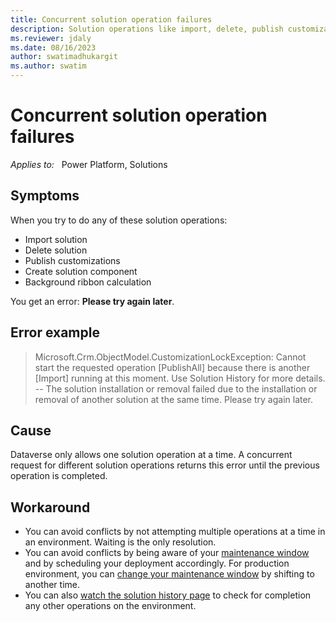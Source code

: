 ```yaml
---
title: Concurrent solution operation failures 
description: Solution operations like import, delete, publish customization, create solution component and background ribbon calculation, these can result in failure because of Concurrent operations. Only one operation can be done at a time, customer needs retry later if they still see failure.
ms.reviewer: jdaly
ms.date: 08/16/2023
author: swatimadhukargit
ms.author: swatim
---
```

# Concurrent solution operation failures

_Applies to:_ &nbsp; Power Platform, Solutions

## Symptoms

When you try to do any of these solution operations:

- Import solution
- Delete solution
- Publish customizations
- Create solution component
- Background ribbon calculation

You get an error: **Please try again later**.

## Error example

> Microsoft.Crm.ObjectModel.CustomizationLockException: Cannot start the requested operation [PublishAll] because there is another [Import] running at this moment. Use Solution History for more details. -- The solution installation or removal failed due to the installation or removal of another solution at the same time. Please try again later.


## Cause

Dataverse only allows one solution operation at a time. A concurrent request for different solution operations returns this error until the previous operation is completed.

## Workaround

- You can avoid conflicts by not attempting multiple operations at a time in an environment. Waiting is the only resolution.
- You can avoid conflicts by being aware of your [maintenance window](/power-platform/admin/policies-communications#maintenance-timeline) and by scheduling your deployment accordingly. For production environment, you can [change your maintenance window](/power-platform/admin/manage-maintenance-window) by shifting to another time.
- You can also [watch the solution history page](/power-apps/maker/data-platform/solution-history) to check for completion any other operations on the environment.
